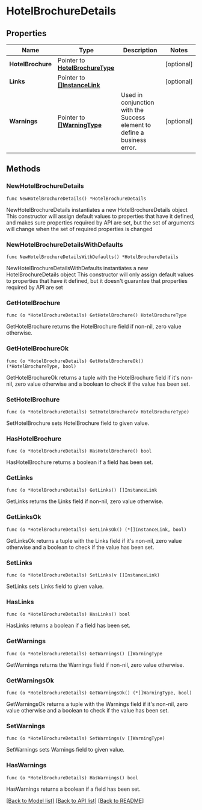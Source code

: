 # HotelBrochureDetails

## Properties

Name | Type | Description | Notes
------------ | ------------- | ------------- | -------------
**HotelBrochure** | Pointer to [**HotelBrochureType**](HotelBrochureType.md) |  | [optional] 
**Links** | Pointer to [**[]InstanceLink**](InstanceLink.md) |  | [optional] 
**Warnings** | Pointer to [**[]WarningType**](WarningType.md) | Used in conjunction with the Success element to define a business error. | [optional] 

## Methods

### NewHotelBrochureDetails

`func NewHotelBrochureDetails() *HotelBrochureDetails`

NewHotelBrochureDetails instantiates a new HotelBrochureDetails object
This constructor will assign default values to properties that have it defined,
and makes sure properties required by API are set, but the set of arguments
will change when the set of required properties is changed

### NewHotelBrochureDetailsWithDefaults

`func NewHotelBrochureDetailsWithDefaults() *HotelBrochureDetails`

NewHotelBrochureDetailsWithDefaults instantiates a new HotelBrochureDetails object
This constructor will only assign default values to properties that have it defined,
but it doesn't guarantee that properties required by API are set

### GetHotelBrochure

`func (o *HotelBrochureDetails) GetHotelBrochure() HotelBrochureType`

GetHotelBrochure returns the HotelBrochure field if non-nil, zero value otherwise.

### GetHotelBrochureOk

`func (o *HotelBrochureDetails) GetHotelBrochureOk() (*HotelBrochureType, bool)`

GetHotelBrochureOk returns a tuple with the HotelBrochure field if it's non-nil, zero value otherwise
and a boolean to check if the value has been set.

### SetHotelBrochure

`func (o *HotelBrochureDetails) SetHotelBrochure(v HotelBrochureType)`

SetHotelBrochure sets HotelBrochure field to given value.

### HasHotelBrochure

`func (o *HotelBrochureDetails) HasHotelBrochure() bool`

HasHotelBrochure returns a boolean if a field has been set.

### GetLinks

`func (o *HotelBrochureDetails) GetLinks() []InstanceLink`

GetLinks returns the Links field if non-nil, zero value otherwise.

### GetLinksOk

`func (o *HotelBrochureDetails) GetLinksOk() (*[]InstanceLink, bool)`

GetLinksOk returns a tuple with the Links field if it's non-nil, zero value otherwise
and a boolean to check if the value has been set.

### SetLinks

`func (o *HotelBrochureDetails) SetLinks(v []InstanceLink)`

SetLinks sets Links field to given value.

### HasLinks

`func (o *HotelBrochureDetails) HasLinks() bool`

HasLinks returns a boolean if a field has been set.

### GetWarnings

`func (o *HotelBrochureDetails) GetWarnings() []WarningType`

GetWarnings returns the Warnings field if non-nil, zero value otherwise.

### GetWarningsOk

`func (o *HotelBrochureDetails) GetWarningsOk() (*[]WarningType, bool)`

GetWarningsOk returns a tuple with the Warnings field if it's non-nil, zero value otherwise
and a boolean to check if the value has been set.

### SetWarnings

`func (o *HotelBrochureDetails) SetWarnings(v []WarningType)`

SetWarnings sets Warnings field to given value.

### HasWarnings

`func (o *HotelBrochureDetails) HasWarnings() bool`

HasWarnings returns a boolean if a field has been set.


[[Back to Model list]](../README.md#documentation-for-models) [[Back to API list]](../README.md#documentation-for-api-endpoints) [[Back to README]](../README.md)


